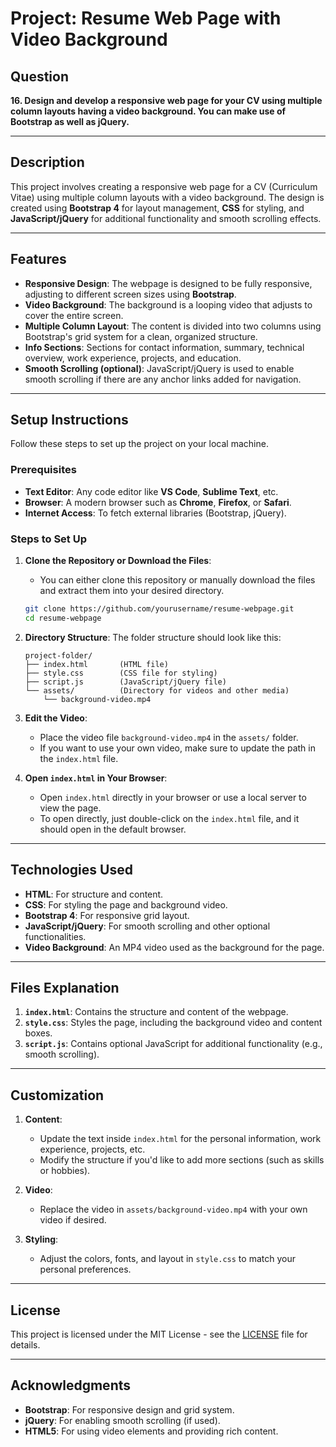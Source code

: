# Project: Resume Web Page with Video Background

## Question
**16. Design and develop a responsive web page for your CV using multiple column layouts having a video background. You can make use of Bootstrap as well as jQuery.**

---

## Description

This project involves creating a responsive web page for a CV (Curriculum Vitae) using multiple column layouts with a video background. The design is created using **Bootstrap 4** for layout management, **CSS** for styling, and **JavaScript/jQuery** for additional functionality and smooth scrolling effects.

---

## Features
- **Responsive Design**: The webpage is designed to be fully responsive, adjusting to different screen sizes using **Bootstrap**.
- **Video Background**: The background is a looping video that adjusts to cover the entire screen.
- **Multiple Column Layout**: The content is divided into two columns using Bootstrap's grid system for a clean, organized structure.
- **Info Sections**: Sections for contact information, summary, technical overview, work experience, projects, and education.
- **Smooth Scrolling (optional)**: JavaScript/jQuery is used to enable smooth scrolling if there are any anchor links added for navigation.

---

## Setup Instructions

Follow these steps to set up the project on your local machine.

### Prerequisites
- **Text Editor**: Any code editor like **VS Code**, **Sublime Text**, etc.
- **Browser**: A modern browser such as **Chrome**, **Firefox**, or **Safari**.
- **Internet Access**: To fetch external libraries (Bootstrap, jQuery).

### Steps to Set Up

1. **Clone the Repository or Download the Files**:
    - You can either clone this repository or manually download the files and extract them into your desired directory.
    
    ```bash
    git clone https://github.com/yourusername/resume-webpage.git
    cd resume-webpage
    ```

2. **Directory Structure**:
    The folder structure should look like this:

    ```
    project-folder/
    ├── index.html       (HTML file)
    ├── style.css        (CSS file for styling)
    ├── script.js        (JavaScript/jQuery file)
    └── assets/          (Directory for videos and other media)
        └── background-video.mp4
    ```

3. **Edit the Video**:
    - Place the video file `background-video.mp4` in the `assets/` folder.
    - If you want to use your own video, make sure to update the path in the `index.html` file.

4. **Open `index.html` in Your Browser**:
    - Open `index.html` directly in your browser or use a local server to view the page.
    - To open directly, just double-click on the `index.html` file, and it should open in the default browser.

---

## Technologies Used

- **HTML**: For structure and content.
- **CSS**: For styling the page and background video.
- **Bootstrap 4**: For responsive grid layout.
- **JavaScript/jQuery**: For smooth scrolling and other optional functionalities.
- **Video Background**: An MP4 video used as the background for the page.

---

## Files Explanation

1. **`index.html`**: Contains the structure and content of the webpage.
2. **`style.css`**: Styles the page, including the background video and content boxes.
3. **`script.js`**: Contains optional JavaScript for additional functionality (e.g., smooth scrolling).

---

## Customization

1. **Content**: 
    - Update the text inside `index.html` for the personal information, work experience, projects, etc.
    - Modify the structure if you'd like to add more sections (such as skills or hobbies).

2. **Video**:
    - Replace the video in `assets/background-video.mp4` with your own video if desired.
    
3. **Styling**:
    - Adjust the colors, fonts, and layout in `style.css` to match your personal preferences.

---

## License

This project is licensed under the MIT License - see the [LICENSE](LICENSE) file for details.

---

## Acknowledgments

- **Bootstrap**: For responsive design and grid system.
- **jQuery**: For enabling smooth scrolling (if used).
- **HTML5**: For using video elements and providing rich content.
